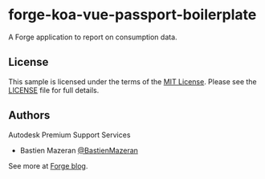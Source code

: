 # forge-koa-vue-passport-boilerplate
A Forge application to report on consumption data.

## License

This sample is licensed under the terms of the [MIT License](http://opensource.org/licenses/MIT). Please see the [LICENSE](LICENSE) file for full details.


## Authors

Autodesk Premium Support Services

- Bastien Mazeran [@BastienMazeran](https://twitter.com/BastienMazeran)

See more at [Forge blog](https://forge.autodesk.com/blog).
